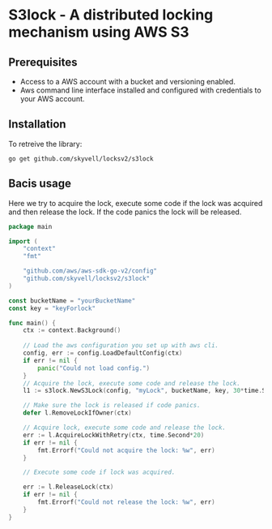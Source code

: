 # S3lock - A distributed locking mechanism using AWS S3


## Prerequisites
- Access to a AWS account with a bucket and versioning enabled.
- Aws command line interface installed and configured with credentials to your AWS account.

## Installation
To retreive the library:
```
go get github.com/skyvell/locksv2/s3lock
```

## Bacis usage
Here we try to acquire the lock, execute some code if the lock was acquired and then release the lock.
If the code panics the lock will be released.

```go
package main

import (
	"context"
	"fmt"

	"github.com/aws/aws-sdk-go-v2/config"
	"github.com/skyvell/locksv2/s3lock"
)

const bucketName = "yourBucketName"
const key = "keyForlock"

func main() {
    ctx := context.Background()
    
    // Load the aws configuration you set up with aws cli.
	config, err := config.LoadDefaultConfig(ctx)
	if err != nil {
		panic("Could not load config.")
	}
    // Acquire the lock, execute some code and release the lock.
    l1 := s3lock.NewS3Lock(config, "myLock", bucketName, key, 30*time.Second)

    // Make sure the lock is released if code panics.
    defer l.RemoveLockIfOwner(ctx)

    // Acquire lock, execute some code and release the lock.
    err := l.AcquireLockWithRetry(ctx, time.Second*20)
    if err != nil {
        fmt.Errorf("Could not acquire the lock: %w", err)
    }

    // Execute some code if lock was acquired.

    err := l.ReleaseLock(ctx)
    if err != nil {
        fmt.Errorf("Could not release the lock: %w", err)
    }
}

```